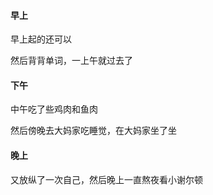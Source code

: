 #### 早上

早上起的还可以

然后背背单词，一上午就过去了

#### 下午

中午吃了些鸡肉和鱼肉

然后傍晚去大妈家吃睡觉，在大妈家坐了坐

#### 晚上

又放纵了一次自己，然后晚上一直熬夜看小谢尔顿
